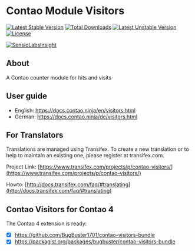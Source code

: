 Contao Module Visitors
======================
[![Latest Stable Version](https://poser.pugx.org/bugbuster/visitors/v/stable.svg)](https://packagist.org/packages/bugbuster/visitors) [![Total Downloads](https://poser.pugx.org/bugbuster/visitors/downloads.svg)](https://packagist.org/packages/bugbuster/visitors) [![Latest Unstable Version](https://poser.pugx.org/bugbuster/visitors/v/unstable.svg)](https://packagist.org/packages/bugbuster/visitors) [![License](https://poser.pugx.org/bugbuster/visitors/license.svg)](https://packagist.org/packages/bugbuster/visitors)

[![SensioLabsInsight](https://insight.sensiolabs.com/projects/b3b64050-211e-42de-99bc-7443c948656c/small.png)](https://insight.sensiolabs.com/projects/b3b64050-211e-42de-99bc-7443c948656c)


## About

A Contao counter module for hits and visits


## User guide

* English: https://docs.contao.ninja/en/visitors.html
* German: https://docs.contao.ninja/de/visitors.html


## For Translators
Translations are managed using Transifex. To create a new translation or to help to maintain an existing one, please register at transifex.com.

Project Link: [https://www.transifex.com/projects/p/contao-visitors/](https://www.transifex.com/projects/p/contao-visitors/)

Howto: [http://docs.transifex.com/faq/#translating](http://docs.transifex.com/faq/#translating)


## Contao Visitors for Contao 4

The Contao 4 extension is ready:

- [x] https://github.com/BugBuster1701/contao-visitors-bundle
- [X] https://packagist.org/packages/bugbuster/contao-visitors-bundle
